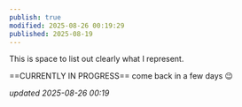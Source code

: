 ```yaml
---
publish: true
modified: 2025-08-26 00:19:29
published: 2025-08-19
---
```


This is space to list out clearly what I represent.

==CURRENTLY IN PROGRESS== 
come back in a few days 😉

*updated 2025-08-26 00:19*